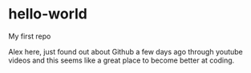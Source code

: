 # hello-world
My first repo

Alex here, just found out about Github a few days ago through youtube videos and this seems like a great place to become better at coding.
